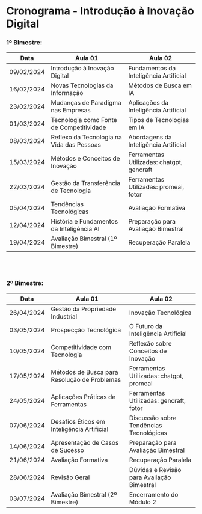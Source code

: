# Cronograma - Introdução à Inovação Digital

### 1º Bimestre:

| Data       | Aula 01                                   | Aula 02                                   |
|------------|-------------------------------------------|-------------------------------------------|
| 09/02/2024 | Introdução à Inovação Digital              | Fundamentos da Inteligência Artificial    |
| 16/02/2024 | Novas Tecnologias da Informação            | Métodos de Busca em IA                   |
| 23/02/2024 | Mudanças de Paradigma nas Empresas         | Aplicações da Inteligência Artificial    |
| 01/03/2024 | Tecnologia como Fonte de Competitividade   | Tipos de Tecnologias em IA               |
| 08/03/2024 | Reflexo da Tecnologia na Vida das Pessoas  | Abordagens da Inteligência Artificial    |
| 15/03/2024 | Métodos e Conceitos de Inovação            | Ferramentas Utilizadas: chatgpt, gencraft|
| 22/03/2024 | Gestão da Transferência de Tecnologia      | Ferramentas Utilizadas: promeai, fotor   |
| 05/04/2024 | Tendências Tecnológicas                    | Avaliação Formativa                       |
| 12/04/2024 | História e Fundamentos da Inteligência AI | Preparação para Avaliação Bimestral      |
| 19/04/2024 | Avaliação Bimestral (1º Bimestre)          | Recuperação Paralela                      |

<br><br>

### 2º Bimestre:

| Data       | Aula 01                                   | Aula 02                                   |
|------------|-------------------------------------------|-------------------------------------------|
| 26/04/2024 | Gestão da Propriedade Industrial           | Inovação Tecnológica                      |
| 03/05/2024 | Prospecção Tecnológica                     | O Futuro da Inteligência Artificial      |
| 10/05/2024 | Competitividade com Tecnologia            | Reflexão sobre Conceitos de Inovação     |
| 17/05/2024 | Métodos de Busca para Resolução de Problemas | Ferramentas Utilizadas: chatgpt, promeai |
| 24/05/2024 | Aplicações Práticas de Ferramentas         | Ferramentas Utilizadas: gencraft, fotor  |
| 07/06/2024 | Desafios Éticos em Inteligência Artificial | Discussão sobre Tendências Tecnológicas   |
| 14/06/2024 | Apresentação de Casos de Sucesso           | Preparação para Avaliação Bimestral      |
| 21/06/2024 | Avaliação Formativa                       | Recuperação Paralela                      |
| 28/06/2024 | Revisão Geral                             | Dúvidas e Revisão para Avaliação Bimestral|
| 03/07/2024 | Avaliação Bimestral (2º Bimestre)          | Encerramento do Módulo 2                  |

